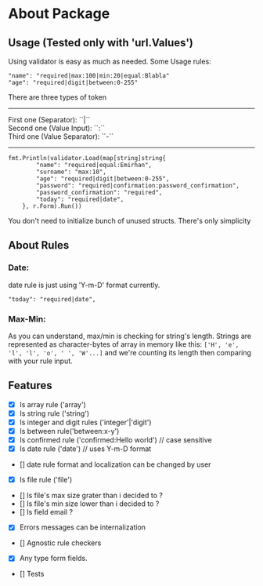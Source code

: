 # About Package

## Usage (Tested only with 'url.Values')
Using validator is easy as much as needed.
Some Usage rules:
```
"name": "required|max:100|min:20|equal:Blabla"
"age": "required|digit|between:0-255"
```

There are three types of token<br> 
<hr>
First one (Separator): ``|`` <br>
Second one (Value Input): ``:`` <br>
Third one (Value Separator): ``-`` <br>
<hr>

```
fmt.Println(validator.Load(map[string]string{
		"name": "required|equal:Emirhan",
		"surname": "max:10",
		"age": "required|digit|between:0-255",
		"password": "required|confirmation:password_confirmation",
		"password_confirmation": "required",
		"today": "required|date",
	}, r.Form).Run())
```

You don't need to initialize bunch of unused structs. There's only simplicity

## About Rules
### Date: 
date rule is just using 'Y-m-D' format currently.
```
"today": "required|date",
```

### Max-Min:
As you can understand, max/min is checking for string's length.
Strings are represented as character-bytes of array in memory like this:
``
['H', 'e', 'l', 'l', 'o', ' ', 'W'...]
``
and we're counting its length then comparing with your rule input.



## Features
* [x] Is array rule ('array')
* [x] Is string rule ('string')
* [x] Is integer and digit rules ('integer'|'digit')
* [x] Is between rule('between:x-y')
* [x] Is confirmed rule ('confirmed:Hello world') // case sensitive
* [x] Is date rule ('date') // uses Y-m-D format
* [] date rule format and localization can be changed by user
* [x] Is file rule ('file')
* [] Is file's max size grater than i decided to ?
* [] Is file's min size lower than i decided to ?
* [] Is field email ?
* [x] Errors messages can be internalization
* [] Agnostic rule checkers
* [x] Any type form fields.
* [] Tests